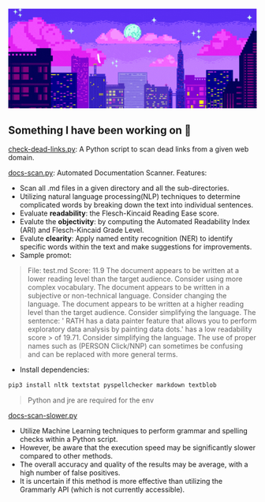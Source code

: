 ![Banner](https://raw.githubusercontent.com/p1ng-request/p1ng-request/main/banner.gif)
## Something I have been working on 🎯

[check-dead-links.py](https://github.com/p1ng-request/automation-scripts-best-pracitces/blob/main/check-dead-links.py): A Python script to scan dead links from a given web domain.

[docs-scan.py](https://github.com/p1ng-request/automation-scripts/blob/main/docs-scan.py): Automated Documentation Scanner. Features:
+ Scan all .md files in a given directory and all the sub-directories.
+ Utilizing natural language processing(NLP) techniques to determine complicated words by breaking down the text into individual sentences.
+ Evaluate **readability**: the Flesch-Kincaid Reading Ease score.
+ Evalute the **objectivity**: by computing the Automated Readability Index (ARI) and Flesch-Kincaid Grade Level.
+ Evalute **clearity**: Apply named entity recognition (NER) to identify specific words within the text and make suggestions for improvements.
+ Sample promot:

> File: test.md
> Score: 11.9
>The document appears to be written at a lower reading level than the target audience. Consider using more complex vocabulary.
> The document appears to be written in a subjective or non-technical language. Consider changing the language.
> The document appears to be written at a higher reading level than the target audience. Consider simplifying the language.
> The sentence: ' RATH has a data painter feature that allows you to perform exploratory data analysis by painting data dots.' has a low readability score > of 19.71. Consider simplifying the language.
> The use of proper names such as (PERSON Click/NNP) can sometimes be confusing and can be replaced with more general terms.

+ Install dependencies:
```bash
pip3 install nltk textstat pyspellchecker markdown textblob
```
> Python and jre are required for the env

[docs-scan-slower.py](https://github.com/p1ng-request/automation-scripts/blob/main/docs-scan-slower.py)
+ Utilize Machine Learning techniques to perform grammar and spelling checks within a Python script.
+ However, be aware that the execution speed may be significantly slower compared to other methods.
+ The overall accuracy and quality of the results may be average, with a high number of false positives.
+ It is uncertain if this method is more effective than utilizing the Grammarly API (which is not currently accessible).
